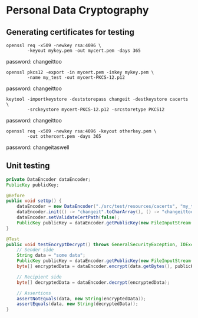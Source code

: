 # Personal Data Cryptography

## Generating certificates for testing
```console
openssl req -x509 -newkey rsa:4096 \
        -keyout mykey.pem -out mycert.pem -days 365 
```
  password: changeittoo
```console
openssl pkcs12 -export -in mycert.pem -inkey mykey.pem \
        -name my_test -out mycert-PKCS-12.p12 
```
  password: changeittoo
```console
keytool -importkeystore -deststorepass changeit -destkeystore cacerts \
        -srckeystore mycert-PKCS-12.p12 -srcstoretype PKCS12 
```
  password: changeittoo
```console
openssl req -x509 -newkey rsa:4096 -keyout otherkey.pem \
        -out othercert.pem -days 365
```
  password: changeitaswell

## Unit testing
```Java
private DataEncoder dataEncoder;
PublicKey publicKey;

@Before
public void setUp() {
    dataEncoder = new DataEncoder("./src/test/resources/cacerts", "my_test");
    dataEncoder.init(() -> "changeit".toCharArray(), () -> "changeittoo".toCharArray());
    dataEncoder.setValidateCertPath(false);
    PublicKey publicKey = dataEncoder.getPublicKey(new FileInputStream("./src/test/resources/mycert.pem"));
}

@Test
public void testEncryptDecrypt() throws GeneralSecurityException, IOException {
    // Sender side
    String data = "some data";
    PublicKey publicKey = dataEncoder.getPublicKey(new FileInputStream("./src/test/resources/mycert.pem"));
    byte[] encryptedData = dataEncoder.encrypt(data.getBytes(), publicKey);

    // Recipient side
    byte[] decryptedData = dataEncoder.decrypt(encryptedData);

    // Assertions
    assertNotEquals(data, new String(encryptedData));
    assertEquals(data, new String(decryptedData));
}
```
